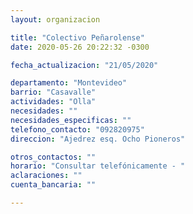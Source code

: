 ```yaml
---
layout: organizacion

title: "Colectivo Peñarolense"
date: 2020-05-26 20:22:32 -0300

fecha_actualizacion: "21/05/2020"

departamento: "Montevideo"
barrio: "Casavalle"
actividades: "Olla"
necesidades: ""
necesidades_especificas: ""
telefono_contacto: "092820975"
direccion: "Ajedrez esq. Ocho Pioneros"

otros_contactos: ""
horario: "Consultar telefónicamente - "
aclaraciones: ""
cuenta_bancaria: ""

---
```

